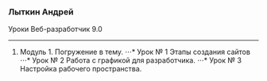 ### Лыткин Андрей
Уроки Веб-разработчик 9.0
___
1. Модуль 1. Погружение в тему.
⋅⋅⋅* Урок № 1 Этапы создания сайтов 
⋅⋅⋅* Урок № 2 Работа с графикой для разработчика. 
⋅⋅⋅* Урок № 3 Настройка рабочего пространства.
